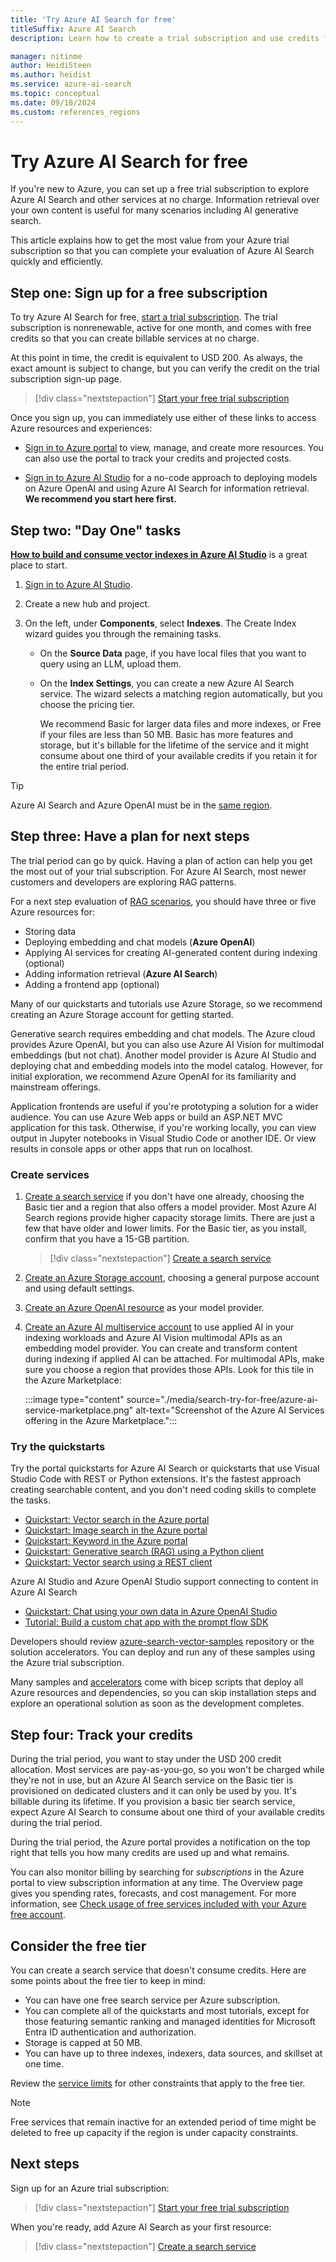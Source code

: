 ```yaml
---
title: 'Try Azure AI Search for free'
titleSuffix: Azure AI Search
description: Learn how to create a trial subscription and use credits for trying advanced features.

manager: nitinme
author: HeidiSteen
ms.author: heidist
ms.service: azure-ai-search
ms.topic: conceptual
ms.date: 09/18/2024
ms.custom: references_regions
---
```


# Try Azure AI Search for free

If you're new to Azure, you can set up a free trial subscription to explore Azure AI Search and other services at no charge. Information retrieval over your own content is useful for many scenarios including AI generative search.

This article explains how to get the most value from your Azure trial subscription so that you can complete your evaluation of Azure AI Search quickly and efficiently.

## Step one: Sign up for a free subscription

To try Azure AI Search for free, [start a trial subscription](https://azure.microsoft.com/pricing/free-trial/?WT.mc_id=A261C142F). The trial subscription is nonrenewable, active for one month, and comes with free credits so that you can create billable services at no charge. 

At this point in time, the credit is equivalent to USD 200. As always, the exact amount is subject to change, but you can verify the credit on the trial subscription sign-up page.

> [!div class="nextstepaction"]
> [Start your free trial subscription](https://azure.microsoft.com/pricing/free-trial/?WT.mc_id=A261C142F)

Once you sign up, you can immediately use either of these links to access Azure resources and experiences:

+ [Sign in to Azure portal](https://portal.azure.com/) to view, manage, and create more resources. You can also use the portal to track your credits and projected costs.

+ [Sign in to Azure AI Studio](https://ai.azure.com) for a no-code approach to deploying models on Azure OpenAI and using Azure AI Search for information retrieval. **We recommend you start here first.**

<!-- Although you can create a free search service that doesn't use up your credits, we recommend provisioning the **Basic** tier so that you can work with larger indexes, more indexes, and premium features like semantic ranking.

The [Azure portal](https://portal.azure.com/) is the easiest approach for first-time users who want to create and use Azure resources. You can access and manage all of your subscriptions and resources from the portal. For Azure AI Search, you can use the portal to build components for classic search scenarios and generative search (RAG) workloads. -->

## Step two: "Day One" tasks

[**How to build and consume vector indexes in Azure AI Studio**](/azure/ai-studio/how-to/index-add) is a great place to start.

1. [Sign in to Azure AI Studio](https://ai.azure.com).

1. Create a new hub and project.

1. On the left, under **Components**, select **Indexes**. The Create Index wizard guides you through the remaining tasks.

   + On the **Source Data** page, if you have local files that you want to query using an LLM, upload them. 

   + On the **Index Settings**, you can create a new Azure AI Search service. The wizard selects a matching region automatically, but you choose the pricing tier.

     We recommend Basic for larger data files and more indexes, or Free if your files are less than 50 MB. Basic has more features and storage, but it's billable for the lifetime of the service and it might consume about one third of your available credits if you retain it for the entire trial period.

> [!TIP]
> Azure AI Search and Azure OpenAI must be in the [same region](search-create-service-portal.md#regions-with-the-most-overlap).

## Step three: Have a plan for next steps

The trial period can go by quick. Having a plan of action can help you get the most out of your trial subscription. For Azure AI Search, most newer customers and developers are exploring RAG patterns.

For a next step evaluation of [RAG scenarios](retrieval-augmented-generation-overview.md), you should have three or five Azure resources for:

- Storing data
- Deploying embedding and chat models (**Azure OpenAI**)
- Applying AI services for creating AI-generated content during indexing (optional)
- Adding information retrieval (**Azure AI Search**)
- Adding a frontend app (optional)

Many of our quickstarts and tutorials use Azure Storage, so we recommend creating an Azure Storage account for getting started.

Generative search requires embedding and chat models. The Azure cloud provides Azure OpenAI, but you can also use Azure AI Vision for multimodal embeddings (but not chat). Another model provider is Azure AI Studio and deploying chat and embedding models into the model catalog. However, for initial exploration, we recommend Azure OpenAI for its familiarity and mainstream offerings.

Application frontends are useful if you're prototyping a solution for a wider audience. You can use Azure Web apps or build an ASP.NET MVC application for this task. Otherwise, if you're working locally, you can view output in Jupyter notebooks in Visual Studio Code or another IDE. Or view results in console apps or other apps that run on localhost.

<!-- ## Check regions

Azure AI Search has integrated operations with applied AI in the Azure cloud. Integration depends on services running within the same region. This is a requirement for data residency and for efficient operations.

Verifying region availability can save you time and frustration because you need to choose a region that supports all of the services you want to use.

Start here:

- [Azure AI Search region list](search-region-support.md). This list identifies region support for Azure AI Search, applied AI (Azure AI multiservice), and semantic ranking. You don't need a separate region check for applied AI.

  West Europe and West US 2/3 are currently at capacity for Azure AI Search and aren't accepting new search services.

Continue with the following links to review which regions also provide the model provider that you want to use.

- [Azure OpenAI region list](/azure/ai-services/openai/concepts/models#model-summary-table-and-region-availability)
- [Azure AI Vision region list](/azure/ai-services/computer-vision/overview-image-analysis?tabs=4-0#region-availability)
- [Azure AI Studio region list](/azure/ai-studio/reference/region-support)

> [!TIP]
> Currently, these regions provide the most overlap and capacity: **East US**, **East US2**, and **South Central** in the Americas; **France Central** or **Switzerland North** in Europe; **Australia East** in Asia Pacific.
>
> For Azure AI Vision and AI Search interoperability, choose one of these regions: **East US**, **France Central**, **Korea Central**, **North Europe**, **South East Asia**, or **West US**. -->

### Create services

1. [Create a search service](search-create-service-portal.md) if you don't have one already, choosing the Basic tier and a region that also offers a model provider. Most Azure AI Search regions provide higher capacity storage limits. There are just a few that have older and lower limits. For the Basic tier, as you install, confirm that you have a 15-GB partition.

   > [!div class="nextstepaction"]
   > [Create a search service](search-create-service-portal.md)

1. [Create an Azure Storage account](/azure/storage/common/storage-account-create?tabs=azure-portal), choosing a general purpose account and using default settings.

1. [Create an Azure OpenAI resource](/azure/ai-services/openai/how-to/create-resource?pivots=web-portal) as your model provider.

1. [Create an Azure AI multiservice account](/azure/ai-services/multi-service-resource?pivots=azportal) to use applied AI in your indexing workloads and Azure AI Vision multimodal APIs as an embedding model provider. You can create and transform content during indexing if applied AI can be attached. For multimodal APIs, make sure you choose a region that provides those APIs. Look for this tile in the Azure Marketplace:

   :::image type="content" source="./media/search-try-for-free/azure-ai-service-marketplace.png" alt-text="Screenshot of the Azure AI Services offering in the Azure Marketplace.":::

### Try the quickstarts

Try the portal quickstarts for Azure AI Search or quickstarts that use Visual Studio Code with REST or Python extensions.  It's the fastest approach creating searchable content, and you don't need coding skills to complete the tasks.

- [Quickstart: Vector search in the Azure portal](search-get-started-portal-import-vectors.md)
- [Quickstart: Image search in the Azure portal](search-get-started-portal-image-search.md)
- [Quickstart: Keyword in the Azure portal](search-get-started-portal.md)
- [Quickstart: Generative search (RAG) using a Python client](search-get-started-rag.md)
- [Quickstart: Vector search using a REST client](search-get-started-vector.md)

Azure AI Studio and Azure OpenAI Studio support connecting to content in Azure AI Search

- [Quickstart: Chat using your own data in Azure OpenAI Studio](/azure/ai-services/openai/use-your-data-quickstart)
- [Tutorial: Build a custom chat app with the prompt flow SDK](/azure/ai-studio/tutorials/copilot-sdk-create-resources)

Developers should review [azure-search-vector-samples](https://github.com/Azure/azure-search-vector-samples) repository or the solution accelerators. You can deploy and run any of these samples using the Azure trial subscription. 

Many samples and [accelerators](resource-tools.md) come with bicep scripts that deploy all Azure resources and dependencies, so you can skip installation steps and explore an operational solution as soon as the development completes.

## Step four: Track your credits 

During the trial period, you want to stay under the USD 200 credit allocation. Most services are pay-as-you-go, so you won't be charged while they're not in use, but an Azure AI Search service on the Basic tier is provisioned on dedicated clusters and it can only be used by you. It's billable during its lifetime. If you provision a basic tier search service, expect Azure AI Search to consume about one third of your available credits during the trial period.

During the trial period, the Azure portal provides a notification on the top right that tells you how many credits are used up and what remains. 

You can also monitor billing by searching for *subscriptions* in the Azure portal to view subscription information at any time. The Overview page gives you spending rates, forecasts, and cost management. For more information, see [Check usage of free services included with your Azure free account](/azure/cost-management-billing/manage/check-free-service-usage).

## Consider the free tier

You can create a search service that doesn't consume credits. Here are some points about the free tier to keep in mind:

+ You can have one free search service per Azure subscription.
+ You can complete all of the quickstarts and most tutorials, except for those featuring semantic ranking and managed identities for Microsoft Entra ID authentication and authorization.
+ Storage is capped at 50 MB.
+ You can have up to three indexes, indexers, data sources, and skillset at one time.

Review the [service limits](search-limits-quotas-capacity.md) for other constraints that apply to the free tier.

> [!NOTE]
> Free services that remain inactive for an extended period of time might be deleted to free up capacity if the region is under capacity constraints.

## Next steps

Sign up for an Azure trial subscription:

> [!div class="nextstepaction"]
> [Start your free trial subscription](https://azure.microsoft.com/pricing/free-trial/?WT.mc_id=A261C142F)

When you're ready, add Azure AI Search as your first resource:

> [!div class="nextstepaction"]
> [Create a search service](search-create-service-portal.md)
